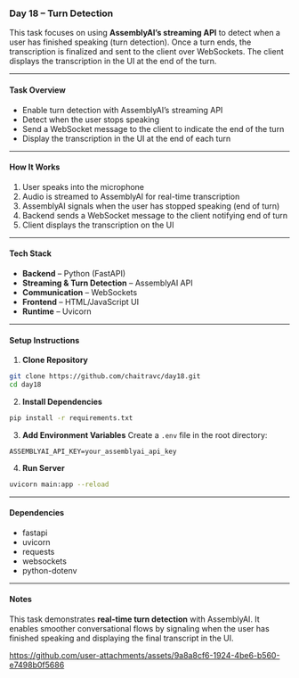 
### Day 18 – Turn Detection

This task focuses on using **AssemblyAI’s streaming API** to detect when a user has finished speaking (turn detection). Once a turn ends, the transcription is finalized and sent to the client over WebSockets. The client displays the transcription in the UI at the end of the turn.

---

#### Task Overview

* Enable turn detection with AssemblyAI’s streaming API
* Detect when the user stops speaking
* Send a WebSocket message to the client to indicate the end of the turn
* Display the transcription in the UI at the end of each turn

---

#### How It Works

1. User speaks into the microphone
2. Audio is streamed to AssemblyAI for real-time transcription
3. AssemblyAI signals when the user has stopped speaking (end of turn)
4. Backend sends a WebSocket message to the client notifying end of turn
5. Client displays the transcription on the UI

---

#### Tech Stack

* **Backend** – Python (FastAPI)
* **Streaming & Turn Detection** – AssemblyAI API
* **Communication** – WebSockets
* **Frontend** – HTML/JavaScript UI
* **Runtime** – Uvicorn

---

#### Setup Instructions

1. **Clone Repository**

```bash
git clone https://github.com/chaitravc/day18.git
cd day18
```

2. **Install Dependencies**

```bash
pip install -r requirements.txt
```

3. **Add Environment Variables**
   Create a `.env` file in the root directory:

```env
ASSEMBLYAI_API_KEY=your_assemblyai_api_key
```

4. **Run Server**

```bash
uvicorn main:app --reload
```



---

#### Dependencies

* fastapi
* uvicorn
* requests
* websockets
* python-dotenv

---

#### Notes

This task demonstrates **real-time turn detection** with AssemblyAI. It enables smoother conversational flows by signaling when the user has finished speaking and displaying the final transcript in the UI.




https://github.com/user-attachments/assets/9a8a8cf6-1924-4be6-b560-e7498b0f5686


